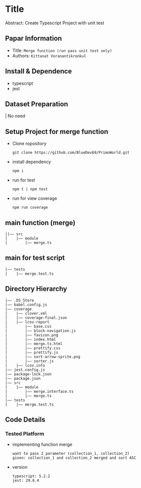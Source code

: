 Title
===
Abstract: Create Typescript Project with unit test
## Papar Information
- Title:  `Merge function (run pass unit test only)`
- Authors:  `Kittanat Voranantikronkul`

## Install & Dependence
- typescript
- jest

## Dataset Preparation
| No need

## Setup Project for merge function
- Clone ropository
  ```
  git clone https://github.com/BlueDev69/PrimoWorld.git
  ```
- install dependency
  ```
  npm i
  ```
- run for test
  ```
  npm t | npm test
  ```
- run for view coverage
  ```
  npm run coverage
  ```

## main function (merge)
```
||—— src
|    |—— module
|        |—— merge.ts
```

## main for test script
```
|—— tests
|    |—— merge.test.ts
```

## Directory Hierarchy
```
|—— .DS_Store
|—— babel.config.js
|—— coverage
|    |—— clover.xml
|    |—— coverage-final.json
|    |—— lcov-report
|        |—— base.css
|        |—— block-navigation.js
|        |—— favicon.png
|        |—— index.html
|        |—— merge.ts.html
|        |—— prettify.css
|        |—— prettify.js
|        |—— sort-arrow-sprite.png
|        |—— sorter.js
|    |—— lcov.info
|—— jest.config.js
|—— package-lock.json
|—— package.json
|—— src
|    |—— module
|        |—— merge.interface.ts
|        |—— merge.ts
|—— tests
|    |—— merge.test.ts
```
## Code Details
### Tested Platform
- implementing function merge
  ```
  want to pass 2 parameter (collection_1, collection_2)
  given: collection_1 and collection_2 merged and sort ASC
  ```
- version
  ```
  typescript: 5.2.2
  jest: 29.6.4
  ```

